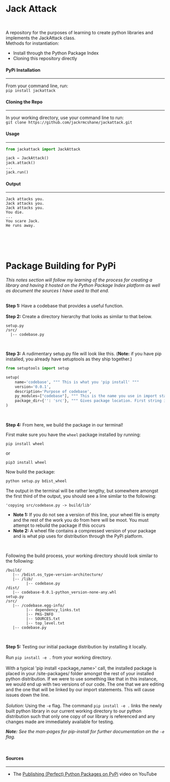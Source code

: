 # Jack Attack

<br>

A repository for the purposes of learning to create python libraries and implements the JackAttack class.
<br>
Methods for instantiation:
* Install through the Python Package Index
*  Cloning this repository directly


#### PyPi Installation
---
From your command line, run:
<br>
`pip install jackattack`

#### Cloning the Repo
---
In your working directory, use your command line to run:
<br>
`git clone https://github.com/jackrmcshane/jackattack.git`

#### Usage
---
```python
from jackattack import JackAttack

jack = JackAttack()
jack.attack()
...
jack.run()
```

#### Output
---
```
Jack attacks you.
Jack attacks you.
Jack attacks you.
You die.
...
You scare Jack.
He runs away.
```



<br> <br> <br>



# Package Building for PyPi
*This notes section will follow my learning of the process for creating a library and having it hosted on the Python Package Index platform as well as document the sources I have used to that end.*
<br><br>

**Step 1:** Have a codebase that provides a useful function.
<br><br>
**Step 2:** Create a directory hierarchy that looks as similar to that below.

```
setup.py
/src/
  |-- codebase.py
```

<br>

**Step 3:** A rudimentary setup.py file will look like this. (**Note:** if you have pip installed, you already have setuptools as they ship together.)

```python
from setuptools import setup

setup(
    name='codebase', """ This is what you 'pip install' """
    version='0.0.1',
    description='Purpose of codebase',
    py_modules=["codebase"], """ This is the name you use in import statement """
    package_dir={'': 'src'}, """ Gives package location. First string is path to package dir; second string is name of package dir. """
)
```

<br>

**Step 4:** From here, we build the package in our terminal!

First make sure you have the `wheel` package installed by running:

```
pip install wheel
```
or
```
pip3 install wheel
```

Now build the package:

```python
python setup.py bdist_wheel
```

The output in the terminal will be rather lengthy, but somewhere amongst the first third of the output, you should see a line similar to the following:

```
'copying src/codebase.py -> build/lib'
```

* **Note 1:** If you do not see a version of this line, your wheel file is empty and the rest of the work you do from here will be moot. You must attempt to rebuild the package if this occurs
* **Note 2:** A wheel file contains a compressed version of your package and is what pip uses for distribution through the PyPi platform.

<br>

Following the build process, your working directory should look similar to the following:

```
/build/
   |-- /bdist.os_type-version-architecture/
   |-- /lib/
         |-- codebase.py
/dist/
   |-- codebase-0.0.1-python_version-none-any.whl
setup.py
/src/
   |-- /codebase.egg-info/
         |-- dependency_links.txt
         |-- PKG-INFO
         |-- SOURCES.txt
         |-- top_level.txt
   |-- codebase.py
```
<br>

**Step 5:** Testing our initial package distribution by installing it locally.
<br><br>
Run `pip install -e .` from your working directory.
<br><br>
With a typical 'pip install <package_name>' call, the installed package is placed in your /site-packages/ folder amongst the rest of your installed python distribution. If we were to use something like that in this instance, we would end up with two versions of our code. The one that we are editing and the one that will be linked by our import statements. This will cause issues down the line.
<br><br>
*Solution:* Using the `-e` flag. The command `pip install -e .` links the newly built python library in our current working directory to our python distribution such that only one copy of our library is referenced and any changes made are immediately available for testing.

_**Note:** See the man-pages for pip-install for further documentation on the `-e` flag._


<br>

#### Sources
---
* The [Publishing (Perfect) Python Packages on PyPi](https://www.youtube.com/watch?v=GIF3LaRqgXo) video on YouTube
